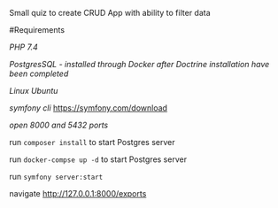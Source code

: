 Small quiz to create CRUD App with ability to filter data

#Requirements

*PHP 7.4*

*PostgresSQL - installed through Docker after Doctrine installation have been completed*

*Linux Ubuntu*

*symfony cli* https://symfony.com/download

*open 8000 and 5432 ports*

run `composer install` to start Postgres server

run `docker-compse up -d` to start Postgres server

run `symfony server:start`

navigate http://127.0.0.1:8000/exports
